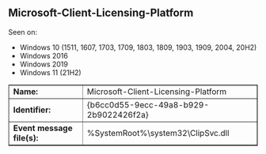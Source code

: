 ## Microsoft-Client-Licensing-Platform

Seen on:
* Windows 10 (1511, 1607, 1703, 1709, 1803, 1809, 1903, 1909, 2004, 20H2)
* Windows 2016
* Windows 2019
* Windows 11 (21H2)

<table border="1" class="docutils">
  <tbody>
    <tr>
      <td><b>Name:</b></td>
      <td>Microsoft-Client-Licensing-Platform</td>
    </tr>
    <tr>
      <td><b>Identifier:</b></td>
      <td>{b6cc0d55-9ecc-49a8-b929-2b9022426f2a}</td>
    </tr>
    <tr>
      <td><b>Event message file(s):</b></td>
      <td>%SystemRoot%\system32\ClipSvc.dll</td>
    </tr>
  </tbody>
</table>

&nbsp;

